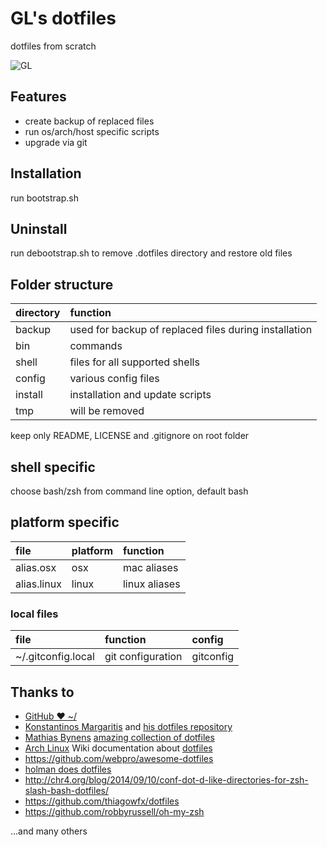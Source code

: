 # GL's dotfiles
dotfiles from scratch

![GL](https://www.gravatar.com/avatar/5d1bf77dd8f1e428f8a77078cb6a608e)

## Features
* create backup of replaced files
* run os/arch/host specific scripts
* upgrade via git

## Installation
run bootstrap.sh

## Uninstall
run debootstrap.sh to remove .dotfiles directory and restore old files

## Folder structure
|directory|function|
|:--------|:-------|
|backup|used for backup of replaced files during installation
|bin| commands
|shell | files for all supported shells
|config| various config files
|install| installation and update scripts
|tmp| will be removed

keep only README, LICENSE and .gitignore on root folder

## shell specific
choose bash/zsh from command line option, default bash

## platform specific
| file | platform | function |
|:-----|:---------|:---------|
|alias.osx|osx|mac aliases
|alias.linux|linux|linux aliases


### local files
| file | function | config |
|:-----|:---------|:-------|
|~/.gitconfig.local| git configuration | gitconfig


## Thanks to

* [GitHub ❤ ~/](https://dotfiles.github.io/)
* [Konstantinos Margaritis](https://margaritis.org/) and [his dotfiles repository](https://github.com/margaritis/dotfiles)
* [Mathias Bynens](https://mathiasbynens.be/) [amazing collection of dotfiles](https://github.com/mathiasbynens/dotfiles)
* [Arch Linux](https://www.archlinux.org/) Wiki documentation about [dotfiles](https://wiki.archlinux.org/index.php/Dotfiles)
* https://github.com/webpro/awesome-dotfiles
* [holman does dotfiles](https://github.com/holman/dotfiles)
* http://chr4.org/blog/2014/09/10/conf-dot-d-like-directories-for-zsh-slash-bash-dotfiles/
* https://github.com/thiagowfx/dotfiles
* https://github.com/robbyrussell/oh-my-zsh

...and many others
